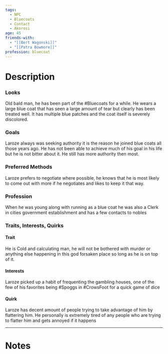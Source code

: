 ```yaml
---
tags:
  - NPC
  - Bluecoats
  - Contact
  - Akorosi
age: 45
friends-with:
  - "[[Bert Wagonski]]"
  - "[[Patra Bowmore]]"
profession: bluecoat
---
```

# Description
### Looks
Old bald man, he has been part of the #Bluecoats for a while. He wears a large blue coat that has seen a large amount of tear but clearly has been treated well. It has multiple blue patches and the coat itself is severely discolored.

### Goals
Laroze always was seeking authority it is the reason he joined blue coats all those years ago. He has not been able to achieve much of his goal in his life but he is not bitter about it. He still has more authority then most.

### Preferred Methods
Laroze prefers to negotiate where possible, he knows that he is most likely to come out with more if he negotiates and likes to keep it that way.

### Profession
When he was young along with running as a blue coat he was also a Clerk in cities government establishment and has a few contacts to nobles

### Traits, Interests, Quirks
#### Trait
He is Cold and calculating man, he will not be bothered with murder or anything else happening in this god forsaken place so long as he is on top of it.
#### Interests
Laroze picked up a habit of frequenting the gambling houses, one of the few of his favorites being #Spoggs in #CrowsFoot for a quick game of dice
#### Quirk
Laroze has decent amount of people trying to take advantage of him by flattering him. He personally is extremely tired of any people who are trying to flatter him and gets annoyed if it happens

---
# Notes